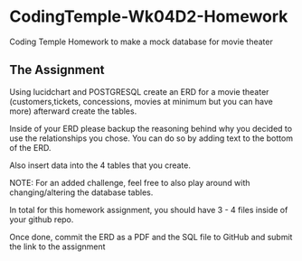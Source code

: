 # CodingTemple-Wk04D2-Homework
Coding Temple Homework to make a mock database for movie theater

## The Assignment

Using lucidchart and POSTGRESQL create an ERD for a movie theater (customers,tickets, concessions, movies at minimum but you can have more) afterward create the tables.

Inside of your ERD please backup the reasoning behind why you decided to use the relationships you chose. You can do so by adding text to the bottom of the ERD.

Also insert data into the 4 tables that you create.

NOTE: For an added challenge, feel free to also play around with changing/altering the database tables.

In total for this homework assignment, you should have 3 - 4 files inside of your github repo.

Once done, commit the ERD as a PDF and the SQL file to GitHub and submit the link to the assignment
